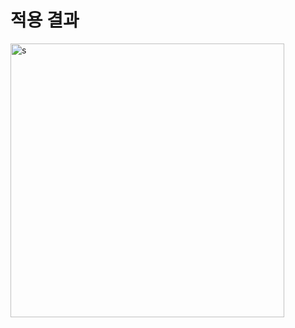 # 적용 결과

<img width="438" alt="s" src="https://user-images.githubusercontent.com/101386134/206990485-f181f5e8-b782-4dcc-86f9-542891adb027.PNG">
